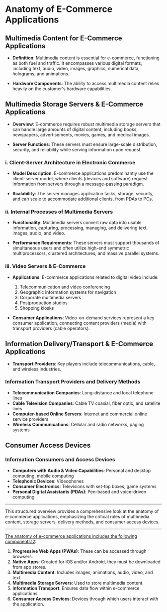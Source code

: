 # Anatomy of E-Commerce Applications

## Multimedia Content for E-Commerce Applications

- **Definition**: Multimedia content is essential for e-commerce, functioning as both fuel and traffic. It encompasses various digital formats, including text, audio, video, images, graphics, numerical data, holograms, and animations.
  
- **Hardware Components**: The ability to access multimedia content relies heavily on the customer's hardware capabilities.

## Multimedia Storage Servers & E-Commerce Applications

- **Overview**: E-commerce requires robust multimedia storage servers that can handle large amounts of digital content, including books, newspapers, advertisements, movies, games, and medical images.

- **Server Functions**: These servers must ensure large-scale distribution, security, and reliability while serving information upon request.

### i. Client-Server Architecture in Electronic Commerce

- **Model Description**: E-commerce applications predominantly use the client-server model, where clients (devices and software) request information from servers through a message-passing paradigm.

- **Scalability**: The server manages application tasks, storage, security, and can scale to accommodate additional clients, from PDAs to PCs.

### ii. Internal Processes of Multimedia Servers

- **Functionality**: Multimedia servers convert raw data into usable information, capturing, processing, managing, and delivering text, images, audio, and video.

- **Performance Requirements**: These servers must support thousands of simultaneous users and often utilize high-end symmetric multiprocessors, clustered architectures, and massive parallel systems.

### iii. Video Servers & E-Commerce

- **Applications**: E-commerce applications related to digital video include:
  1. Telecommunication and video conferencing
  2. Geographic information systems for navigation
  3. Corporate multimedia servers
  4. Postproduction studios
  5. Shopping kiosks
  
- **Consumer Applications**: Video-on-demand services represent a key consumer application, connecting content providers (media) with transport providers (cable operators).

## Information Delivery/Transport & E-Commerce Applications

- **Transport Providers**: Key players include telecommunications, cable, and wireless industries.
  
### Information Transport Providers and Delivery Methods

- **Telecommunication Companies**: Long-distance and local telephone lines
- **Cable Television Companies**: Cable TV coaxial, fiber optic, and satellite lines
- **Computer-based Online Servers**: Internet and commercial online service providers
- **Wireless Communications**: Cellular and radio networks, paging systems

## Consumer Access Devices

### Information Consumers and Access Devices

- **Computers with Audio & Video Capabilities**: Personal and desktop computing, mobile computing
- **Telephonic Devices**: Videophones
- **Consumer Electronics**: Televisions with set-top boxes, game systems
- **Personal Digital Assistants (PDAs)**: Pen-based and voice-driven computing

---

This structured overview provides a comprehensive look at the anatomy of e-commerce applications, emphasizing the critical roles of multimedia content, storage servers, delivery methods, and consumer access devices.


----
[The anatomy of e-commerce applications includes the following components](https://www.bing.com/ck/a?!&&p=000aba748fc4a7d0d632c73f646ec9c67fc4ca65e87d9502166cbcfe8b733108JmltdHM9MTczMzQ0MzIwMA&ptn=3&ver=2&hsh=4&fclid=05ef4274-7af2-68ff-2235-57397b00692b&psq=anatomy+of+e+commerce+applications&u=a1aHR0cHM6Ly93d3cuZWxhc3RpY3BhdGguY29tL3N0dWRpby90aGUtYW5hdG9teS1vZi1lY29tbWVyY2UtYXBwcy1ldmVyeXRoaW5nLXlvdS1uZWVkLXRvLWtub3ctYmVmb3JlLXlvdS12ZW50dXJl&ntb=1)[1](https://www.bing.com/ck/a?!&&p=000aba748fc4a7d0d632c73f646ec9c67fc4ca65e87d9502166cbcfe8b733108JmltdHM9MTczMzQ0MzIwMA&ptn=3&ver=2&hsh=4&fclid=05ef4274-7af2-68ff-2235-57397b00692b&psq=anatomy+of+e+commerce+applications&u=a1aHR0cHM6Ly93d3cuZWxhc3RpY3BhdGguY29tL3N0dWRpby90aGUtYW5hdG9teS1vZi1lY29tbWVyY2UtYXBwcy1ldmVyeXRoaW5nLXlvdS1uZWVkLXRvLWtub3ctYmVmb3JlLXlvdS12ZW50dXJl&ntb=1)[2](https://www.bing.com/ck/a?!&&p=0b2e95c15fb14ed05b60faff5d3fc3b428ccb57cb09602fb198ca22481650abfJmltdHM9MTczMzQ0MzIwMA&ptn=3&ver=2&hsh=4&fclid=05ef4274-7af2-68ff-2235-57397b00692b&psq=anatomy+of+e+commerce+applications&u=a1aHR0cHM6Ly9taW5kc3Rlci5jb20vbWluZHN0ZXItYmxvZ3MvZWNvbW1lcmNlLWFwcGxpY2F0aW9ucy8&ntb=1):

1. **Progressive Web Apps (PWAs)**: These can be accessed through browsers.
2. **Native Apps**: Created for iOS and/or Android, they must be downloaded from app stores.
3. **Multimedia Content**: Includes images, animations, audio, video, and text.
4. **Multimedia Storage Servers**: Used to store multimedia content.
5. **Information Transport**: Ensures data flow within e-commerce applications.
6. **Consumer Access Devices**: Devices through which users interact with the application.